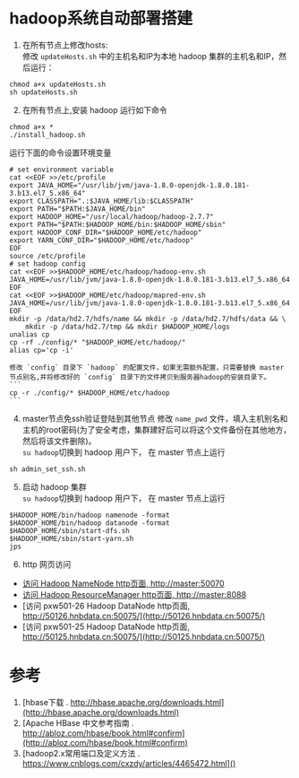 # hadoop系统自动部署搭建

1. 在所有节点上修改hosts:   
修改 `updateHosts.sh` 中的主机名和IP为本地 hadoop 集群的主机名和IP，然后运行：
```
chmod a+x updateHosts.sh
sh updateHosts.sh
```

2. 在所有节点上,安装 hadoop 运行如下命令
```
chmod a+x *
./install_hadoop.sh
```
运行下面的命令设置环境变量
```
# set environment variable
cat <<EOF >>/etc/profile
export JAVA_HOME="/usr/lib/jvm/java-1.8.0-openjdk-1.8.0.181-3.b13.el7_5.x86_64"
export CLASSPATH=".:$JAVA_HOME/lib:$CLASSPATH"
export PATH="$PATH:$JAVA_HOME/bin"
export HADOOP_HOME="/usr/local/hadoop/hadoop-2.7.7"
export PATH="$PATH:$HADOOP_HOME/bin:$HADOOP_HOME/sbin"
export HADOOP_CONF_DIR="$HADOOP_HOME/etc/hadoop"
export YARN_CONF_DIR="$HADOOP_HOME/etc/hadoop"
EOF
source /etc/profile
# set hadoop config
cat <<EOF >>$HADOOP_HOME/etc/hadoop/hadoop-env.sh
JAVA_HOME=/usr/lib/jvm/java-1.8.0-openjdk-1.8.0.181-3.b13.el7_5.x86_64
EOF
cat <<EOF >>$HADOOP_HOME/etc/hadoop/mapred-env.sh
JAVA_HOME=/usr/lib/jvm/java-1.8.0-openjdk-1.8.0.181-3.b13.el7_5.x86_64
EOF
mkdir -p /data/hd2.7/hdfs/name && mkdir -p /data/hd2.7/hdfs/data && \
    mkdir -p /data/hd2.7/tmp && mkdir $HADOOP_HOME/logs
unalias cp
cp -rf ./config/* "$HADOOP_HOME/etc/hadoop/"
alias cp='cp -i'
```

    修改 `config` 目录下 `hadoop` 的配置文件，如果无需额外配置，只需要替换 master 节点别名,并将修改好的 `config` 目录下的文件拷贝到服务器hadoop的安装目录下。
    ```
    cp -r ./config/* $HADOOP_HOME/etc/hadoop
    ```

4. master节点免ssh验证登陆到其他节点
修改 `name_pwd` 文件，填入主机别名和主机的root密码(为了安全考虑，集群建好后可以将这个文件备份在其他地方，然后将该文件删除)。<br>
`su hadoop`切换到 hadoop 用户下， 在 master 节点上运行
```
sh admin_set_ssh.sh
```

5. 启动 hadoop 集群<br>
`su hadoop`切换到 hadoop 用户下， 在 master 节点上运行
```
$HADOOP_HOME/bin/hadoop namenode -format
$HADOOP_HOME/bin/hadoop datanode -format
$HADOOP_HOME/sbin/start-dfs.sh
$HADOOP_HOME/sbin/start-yarn.sh
jps
```

6. http 网页访问
 - [访问 Hadoop NameNode http页面, http://master:50070](http://50125.hnbdata.cn:50070)
 - [访问 Hadoop ResourceManager http页面, http://master:8088](http://50125.hnbdata.cn:8088/)
 - [访问 pxw501-26 Hadoop DataNode http页面, http://50126.hnbdata.cn:50075/](http://50126.hnbdata.cn:50075/)
 - [访问 pxw501-25 Hadoop DataNode http页面, http://50125.hnbdata.cn:50075/](http://50125.hnbdata.cn:50075/)


# 参考
1. [hbase下载 . http://hbase.apache.org/downloads.html](http://hbase.apache.org/downloads.html)
2. [Apache HBase 中文参考指南 . http://abloz.com/hbase/book.html#confirm](http://abloz.com/hbase/book.html#confirm)
3. [hadoop2.x常用端口及定义方法 . https://www.cnblogs.com/cxzdy/articles/4465472.html]()